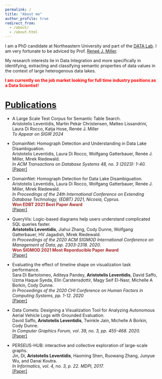 ```yaml
---
permalink: /
title: "About me"
author_profile: true
redirect_from: 
  - /about/
  - /about.html
---
```


I am a PhD candidate at Northeastern University and part of the [DATA Lab](https://db.khoury.northeastern.edu/). I am very fortunate to be adviced by Prof. [Reneé J. Miller](https://www.khoury.northeastern.edu/people/renee-miller/).

My research interests lie in Data Integration and more specifically in identifying, extracting and classifying semantic properties of data values in the context of large heterogenous data lakes.

<span style="color:red">**I am currently on the job market looking for full time industry positions as a Data Scientist!**</span>

# <ins>Publications</ins>
- A Large Scale Test Corpus for Semantic Table Search. \
Aristotelis Leventidis, Martin Pekár Christensen, Matteo Lissandrini, Laura Di Rocco, Katja Hose, Renée J. Miller \
*To Appear on SIGIR 2024*

- DomainNet: Homograph Detection and Understanding in Data Lake Disambiguation. \
Aristotelis Leventidis, Laura Di Rocco, Wolfgang Gatterbauer, Renée J. Miller, Mirek Riedewald. \
*In ACM Transactions on Database Systems 48, no. 3 (2023): 1-40.* \
[[Paper]](files/domain_net_TODS.pdf)

- DomainNet: Homograph Detection for Data Lake Disambiguation. \
Aristotelis Leventidis, Laura Di Rocco, Wolfgang Gatterbauer, Renée J. Miller, Mirek Riedewald. \
*In Proceedings of the 24th International Conference on Extending Database Technology, {EDBT} 2021, Nicosia, Cyprus.* \
<span style="color:brown">**Won EDBT 2021 Best Paper Award**</span> \
[[Paper]](files/domain_net_EDBT.pdf)

- QueryVis: Logic-based diagrams help users understand complicated SQL queries faster. \
**Aristotelis Leventidis**, Jiahui Zhang, Cody Dunne, Wolfgang Gatterbauer, HV Jagadish, Mirek Riedewald. \
*In Proceedings of the 2020 ACM SIGMOD International Conference on Management of Data, pp. 2303-2318. 2020.* \
<span style="color:brown">**Won SIGMOD 2021 Most Reporducible Paper Award**</span> \
[[Paper]](files/queryvis_full_paper.pdf)

- Evaluating the effect of timeline shape on visualization task performance. \
Sara Di Bartolomeo, Aditeya Pandey, **Aristotelis Leventidis**, David Saffo, Uzma Haque Syeda, Elin Carstensdottir, Magy Seif El-Nasr, Michelle A Borkin, Cody Dunne. \
*In Proceedings of the 2020 CHI Conference on Human Factors in Computing Systems, pp. 1-12. 2020* \
[[Paper]](https://dl.acm.org/doi/fullHtml/10.1145/3313831.3376237)

- Data Comets: Designing a Visualization Tool for Analyzing Autonomous Aerial Vehicle Logs with Grounded Evaluation. \
David Saffo, **Aristotelis Leventidis**, Twinkle Jain, Michelle A Borkin, Cody Dunne. \
*In Computer Graphics Forum, vol. 39, no. 3, pp. 455-468. 2020.* \
[[Paper]](https://onlinelibrary.wiley.com/doi/pdf/10.1111/cgf.13994?casa_token=Nx591iEt-vUAAAAA:W26HZBw2bnbkwVBCDFfn40VQH4xaTWH1oCbKEcY_PTcbXXCLOH-mE4yiZSBC_CJYDhTRAGqFWrCbjHk)

- PERSEUS-HUB: interactive and collective exploration of large-scale graphs. \
Jin, Di, **Aristotelis Leventidis**, Haoming Shen, Ruowang Zhang, Junyue Wu, and Danai Koutra. \
*In Informatics, vol. 4, no. 3, p. 22. MDPI, 2017.* \
[[Paper]](https://www.mdpi.com/2227-9709/4/3/22)